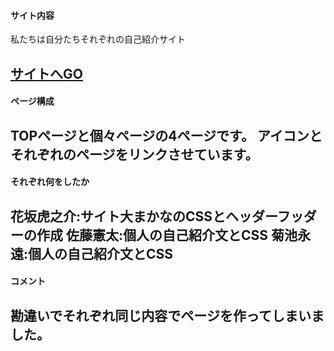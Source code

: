 #### サイト内容
私たちは自分たちそれぞれの自己紹介サイト

[サイトへGO](https://tora87.github.io/team_project)
------
#### ページ構成
TOPページと個々ページの4ページです。
アイコンとそれぞれのページをリンクさせています。
------
#### それぞれ何をしたか
花坂虎之介:サイト大まかなのCSSとヘッダーフッダーの作成
佐藤憲太:個人の自己紹介文とCSS
菊池永遠:個人の自己紹介文とCSS
-----
#### コメント
勘違いでそれぞれ同じ内容でページを作ってしまいました。
-----
